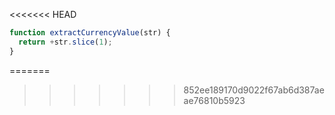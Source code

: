 <<<<<<< HEAD
```js run
function extractCurrencyValue(str) {
  return +str.slice(1);
}
```
=======
>>>>>>> 852ee189170d9022f67ab6d387aeae76810b5923
